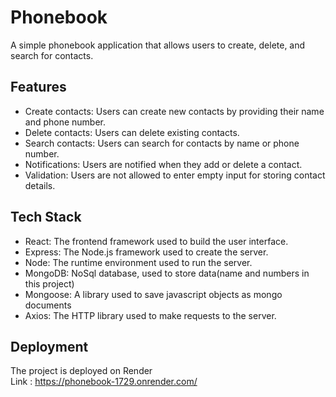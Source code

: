 # Phonebook

A simple phonebook application that allows users to create, delete, and search for contacts.

## Features

* Create contacts: Users can create new contacts by providing their name and phone number.
* Delete contacts: Users can delete existing contacts.
* Search contacts: Users can search for contacts by name or phone number.
* Notifications: Users are notified when they add or delete a contact.
* Validation: Users are not allowed to enter empty input for storing contact details.

## Tech Stack

* React: The frontend framework used to build the user interface.
* Express: The Node.js framework used to create the server.
* Node: The runtime environment used to run the server.
* MongoDB: NoSql database, used to store data(name and numbers in this project)
* Mongoose: A library used to save javascript objects as mongo documents
* Axios: The HTTP library used to make requests to the server.

## Deployment

The project is deployed on Render <br>
Link : https://phonebook-1729.onrender.com/
